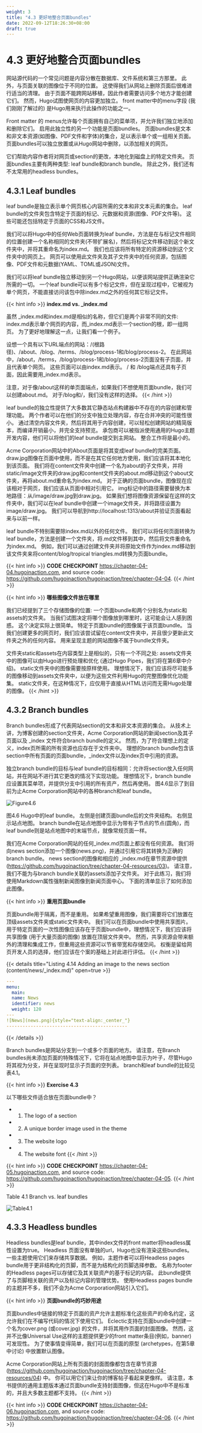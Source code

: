 ```yaml
---
weight: 3
title: "4.3 更好地整合页面bundles"
date: 2022-09-12T18:26:30+08:00
draft: true
---
```


# 4.3 更好地整合页面bundles

网站源代码的一个常见问题是内容分散在数据库、文件系统和第三方那里。 此外，与页面关联的图像位于不同的位置。 这使得我们从网站上删除页面后很难进行适当的清理。 由于页面不能跨网站移植，因此作者需要访问多个地方才能创建它们。 然而，Hugo试图使网页的内容更加独立。 front matter中的menu字段 (我们刚刚了解过的) 是Hugo用来执行此操作的功能之一。

Front matter 的 menus允许每个页面拥有自己的菜单项，并允许我们独立地添加和删除它们。 启用此独立性的另一个功能是页面bundles。 页面bundles是文本和非文本资源(如图像、PDF文件和字体)的集合，足以表示单个或一组相关页面。 页面bundles可以独立放置或从Hugo网站中删除，以添加相关的网页。 

它们帮助内容作者将对网页或section的更改，本地化到磁盘上的特定文件夹。 页面bundles主要有两种类型: leaf bundle和branch bundle。 除此之外，我们还有不太常用的headless bundles。

## 4.3.1 Leaf bundles

leaf bundle是独立表示单个网页核心内容所需的文本和非文本元素的集合。 leaf bundle的文件夹包含特定于页面的标记、元数据和资源(图像、PDF文件等)。 这些可能还包括特定于页面的CSS和JS文件。

我们可以将Hugo中的任何Web页面转换为leaf bundle，方法是在与标记文件相同的位置创建一个名称相同的文件夹(不带扩展名)，然后将标记文件移动到这个新文件夹中，并将其重命名为index.md。 我们也应该将所有特定的资源移动到这个文件夹中的网页上。 网页可以使用此文件夹及其子文件夹中的任何资源，包括图像、PDF文件和元数据(YAML、TOML或JSON)文件。

我们可以将leaf bundle独立移动到另一个Hugo网站，以便该网站提供正确渲染它所需的一切。 一个leaf bundle可以有多个标记文件，但在呈现过程中，它被视为单个网页，不能直接访问该包中除index.md之外的任何其它标记文件。

{{< hint info >}}
**index.md vs. _index.md**

虽然 _index.md和index.md是相似的名称，但它们是两个非常不同的文件: index.md表示单个网页的内容，而_index.md表示一个section的根，即一组网页。 为了更好地理解这一点，让我们看一个例子。

设想一个具有以下URL端点的网站：/(根路径)、/about、/blog、/terms、/blog/process-1和/blog/process-2。 在此网站中，/about，/terms，/blog/process-1和/blog/process-2页面没有子页面，并且代表单个网页。 这些页面可以由index.md表示。 / 和 /blog端点还具有子页面，因此需要用_index.md表示。

注意，对于像/about这样的单页面端点，如果我们不想使用页面bundle，我们可以创建about.md。 对于/blog和/，我们没有这样的选择。
{{< /hint >}}

leaf bundle的独立性提供了大多数其它静态站点构建器中不存在的内容创建和管理功能。 两个作者可以在他们的分支中独立处理内容，存在合并冲突的可能性很小。 通过清空内容文件夹，然后将其用于内容创建，可以轻松创建网站的精简版本，而编译开销最小，并完全支持预览。 承包商可以被指派使用通用的Hugo主题开发内容，他们可以将他们的leaf bundle提交到主网站。 整合工作将是最小的。

Acme Corporation网站中的About页面是将其变成leaf bundle的完美页面。 draw.jpg图像在页面中使用，而不是在其它任何地方使用，我们应该将其本地化到该页面。 我们将在content文件夹中创建一个名为about的子文件夹，并将static/image文件夹的draw.jpg和content文件夹的about.md移动到这个about文件夹，再将about.md重命名为index.md。 对于正确的页面bundle，图像现在应该相对于网页，我们应该从页面中相对引用它。 img标记中的路径需要替换为本地路径：从/image/draw.jpg到draw.jpg。 如果我们想将图像资源保留在这样的文件夹中，我们可以在leaf bundle中创建一个image文件夹，并将路径设置为image/draw.jpg。 我们可以导航到http://localhost:1313/about并验证页面看起来与以前一样。

leaf bundle不特别需要除index.md以外的任何文件。 我们可以将任何页面转换为leaf bundle，方法是创建一个文件夹，将.md文件移到其中，然后将文件重命名为index.md。 例如，我们可以通过创建文件夹并将原始文件作为index.md移动到该文件夹来将content/blog/tropical triangles.md转换为页面bundle。

{{< hint info >}}
**CODE CHECKPOINT**	https://chapter-04-04.hugoinaction.com, and source code: https://github.com/hugoinaction/hugoinaction/tree/chapter-04-04.
{{< /hint >}}

{{< hint info >}}
**哪些图像文件放在哪里**

我们已经提到了三个存储图像的位置: 一个页面bundle和两个分别名为static和assets的文件夹。 当我们试图决定将哪个图像放到哪里时，这可能会让人感到困惑。 这个决定实际上很简单。 特定于页面bundle的图像属于该页面bundle。 当我们创建更多的网页时，我们应该尝试留在content文件夹中，并且很少更新此文件夹之外的任何内容。 用来呈现主题的网站图像不属于bundle文件夹。

文件夹static和assets在内容类型上是相似的，只有一个不同之处: assets文件夹中的图像可以由Hugo进行预处理和优化 (通过Hugo Pipes，我们将在第6章中介绍)。 static文件夹中的图像需要按原样使用。 理想情况下，我们应该将尽可能多的图像移动到assets文件夹中，以便为这些文件利用Hugo的完整图像优化功能集。 static文件夹，在这种情况下，应仅用于直接从HTML访问而无需Hugo处理的图像。
{{< /hint >}}

## 4.3.2 Branch bundles

Branch bundles形成了代表网站section的文本和非文本资源的集合。 从技术上讲，为博客创建的section文件夹，Acme Corporation网站的新闻section及其子页面以及 _index 文件符合branch bundle的定义。 然而，为了符合理想上的定义，index页所需的所有资源也应存在于文件夹中。 理想的branch bundle包含该section中所有页面的页面bundle，_index文件以及index页中引用的资源。

独立branch bundle的目标与leaf bundle的目标相同：允许将section放入任何网站，并在网站不进行其它更改的情况下实现功能。 理想情况下，branch bundle应设置其菜单项，并提供分支中引用的所有资产，然后再使用。 图4.6显示了到目前为止Acme Corporation网站中的各种branch和leaf bundle。

![Figure4.6](Figure4.6.svg)

图4.6 Hugo中的leaf bundle。 左侧是创建页面bundle后的文件夹结构。 右侧显示站点地图。 branch bundle在站点地图中显示为带有子节点的节点(圆角)，而leaf bundle则是站点地图中的末端节点，就像常规页面一样。

我们在Acme Corporation网站的任何_index.md页面上都没有任何资源。 我们将向news section添加一个图像(news.png)，并通过引用它将其转换为正确的branch bundle。 news section的图像和相应的 _index.md在章节资源中提供 (https://github.com/hugoinaction/tree/chapter-04-resources/03)。 请注意，我们不能为与branch bundle关联的assets添加子文件夹。 对于此练习，我们将使用Markdown属性强制新闻图像到新闻页面中心。 下面的清单显示了如何添加此图像。

{{< hint info >}}
**重用页面bundle**

页面bundle用于隔离，而不是重用。 如果希望重用图像，我们需要将它们放置在顶级assets文件夹或static文件夹中。 我们可以在页面bundle中使用共享图片。 用于特定页面的一次性图像应该存在于页面bundle中，理想情况下，我们应该将共享图像 (用于大量页面的图像) 放置在顶层文件夹中。 然而，共享资源会带来额外的清理和集成工作，但重用这些资源可以节省带宽和存储空间。 权衡是留给网页开发人员的选择，他们应该在个案的基础上对此进行评估。
{{< /hint >}}

{{< details title="Listing 4.14  Adding an image to the news section (content/news/_index.md)" open=true >}}
```yaml
--- 
menu:
  main:
  name: News 
  identifier: news 
  weight: 120
--- 
![News](news.png){style="text-align:_center_"} 
---------------------------------------------
```
{{< /details >}}

Branch bundles是网站分支到一个或多个页面的地方。 请注意，在Branch bundles尚未添加页面的特殊情况下，它将在站点地图中显示为叶子，尽管Hugo将其视为分支，并在呈现时显示子页面的空列表。 branch和leaf bundle的比较见表4.1。

{{< hint info >}}
**Exercise 4.3**

以下哪些文件适合放在页面bundle中？
- 1. The logo of a section
- 2. A unique border image used in the theme
- 3. The website logo
- 4. The website font
{{< /hint >}}

{{< hint info >}}
**CODE CHECKPOINT**	https://chapter-04-05.hugoinaction.com, and source code: https://github.com/hugoinaction/hugoinaction/tree/chapter-04-05.
{{< /hint >}}

Table 4.1 Branch vs. leaf bundles

![Table4.1](Table4.1.svg)

## 4.3.3 Headless bundles

Headless bundles是leaf bundle，其中index文件的front matter将headless属性设置为true。 Headless 页面没有单独的url，Hugo也没有渲染这些bundles。 一些主题使用它们来存储共享数据。 例如，主题作者可以将Headless pages bundle用于更非结构化的页脚，而不是为结构化的页脚选择参数。 名称为footer的Headless pages可以存储它及其关联资产的基于标记的内容。 此bundle提供了与页脚相关联的资产以及标记内容的管理优势。 使用Headless pages bundle的主题并不多，我们不会为Acme Corporation网站引入它们。

{{< hint info >}}
**页面bundle的巧妙用途**

页面bundles中链接的特定于页面的资产允许主题标准化这些资产的命名约定，这允许我们在不编写代码的情况下使用它们。 Eclectic支持在页面bundle中创建一个名为cover.png (或cover.jpg) 的文件，并将其用作页面的封面图像。 然而，这并不比像Universal Use这样的主题提供更少的front matter条目(例如，banner)可发现性。 为了使事情变得简单，我们可以在页面的原型 (archetypes，在第5章中讨论) 中放置默认图像。

Acme Corporation网站上所有页面的封面图像都包含在章节资源 (https://github.com/hugoinaction/hugoinaction/tree/chapter-04-resources/04) 中。 你可以用它们来让你的博客帖子看起来更像样。 请注意，本书提供的通用主题版本通过页面bundle支持封面图像，但这在Hugo中不是标准的，并且大多数主题都不支持。
{{< /hint >}}

{{< hint info >}}
**CODE CHECKPOINT**	https://chapter-04-06.hugoinaction.com, and source code: https://github.com/hugoinaction/hugoinaction/tree/chapter-04-06.
{{< /hint >}}